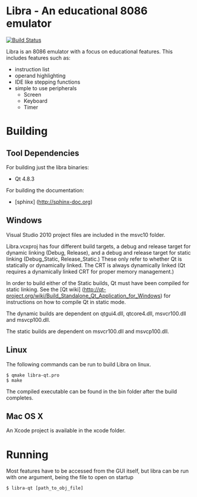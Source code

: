Libra - An educational 8086 emulator
====================================

[![Build Status](https://jenkins.rnelson.ca/job/Libra_cmake/badge/icon)](https://jenkins.rnelson.ca/job/Libra_cmake/)

Libra is an 8086 emulator with a focus on educational features. This
includes features such as:
* instruction list
* operand highlighting
* IDE like stepping functions
* simple to use peripherals
    * Screen
    * Keyboard
    * Timer

Building
========

Tool Dependencies
-----------------

For building just the libra binaries:
* Qt 4.8.3

For building the documentation:
* [sphinx] (http://sphinx-doc.org)

Windows
-------

Visual Studio 2010 project files are included in the msvc10 folder.

Libra.vcxproj has four different build targets, a debug and release
target for dynamic linking (Debug, Release), and a debug and release
target for static linking (Debug_Static, Release_Static.) These only
refer to whether Qt is statically or dynamically linked. The CRT is
always dynamically linked (Qt requires a dynamically linked CRT for
proper memory management.)

In order to build either of the Static builds, Qt must have been
compiled for static linking. See the [Qt wiki] (http://qt-project.org/wiki/Build_Standalone_Qt_Application_for_Windows)
for instructions on how to compile Qt in static mode.

The dynamic builds are dependent on qtgui4.dll, qtcore4.dll,
msvcr100.dll and msvcp100.dll.

The static builds are dependent on msvcr100.dll and msvcp100.dll.

Linux
-----

The following commands can be run to build Libra on linux.

	$ qmake libra-qt.pro
	$ make
	
The compiled executable can be found in the bin folder after the build completes.

Mac OS X
--------

An Xcode project is available in the xcode folder.

Running
=======

Most features have to be accessed from the GUI itself, but libra
can be run with one argument, being the file to open on startup

	$ libra-qt [path_to_obj_file]
